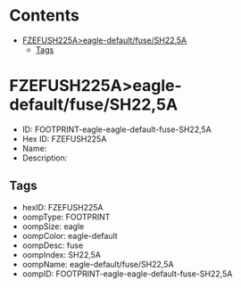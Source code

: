 



Contents
========

* [FZEFUSH225A>eagle-default/fuse/SH22,5A](#fzefush225aeagle-defaultfusesh225a)
	* [Tags](#tags)

# FZEFUSH225A>eagle-default/fuse/SH22,5A

- ID: FOOTPRINT-eagle-eagle-default-fuse-SH22,5A
- Hex ID: FZEFUSH225A
- Name: 
- Description: 

## Tags

- hexID: FZEFUSH225A
- oompType: FOOTPRINT
- oompSize: eagle
- oompColor: eagle-default
- oompDesc: fuse
- oompIndex: SH22,5A
- oompName: eagle-default/fuse/SH22,5A
- oompID: FOOTPRINT-eagle-eagle-default-fuse-SH22,5A

